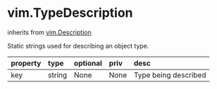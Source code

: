 vim.TypeDescription
===================
inherits from [vim.Description](docs/vim.Description.md)


Static strings used for describing an object type.

| property | type | optional | priv | desc |
|:---------|:-----|:---------|:-----|:-----|
| key | string | None | None | Type being described |


